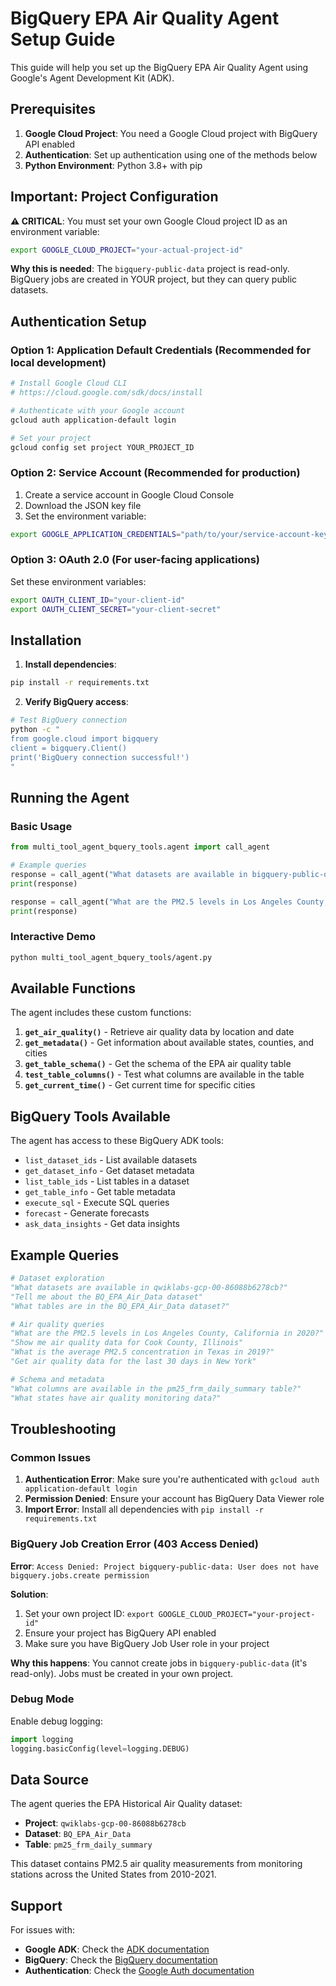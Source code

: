 # BigQuery EPA Air Quality Agent Setup Guide

This guide will help you set up the BigQuery EPA Air Quality Agent using Google's Agent Development Kit (ADK).

## Prerequisites

1. **Google Cloud Project**: You need a Google Cloud project with BigQuery API enabled
2. **Authentication**: Set up authentication using one of the methods below
3. **Python Environment**: Python 3.8+ with pip

## Important: Project Configuration

**⚠️ CRITICAL**: You must set your own Google Cloud project ID as an environment variable:

```bash
export GOOGLE_CLOUD_PROJECT="your-actual-project-id"
```

**Why this is needed**: The `bigquery-public-data` project is read-only. BigQuery jobs are created in YOUR project, but they can query public datasets.

## Authentication Setup

### Option 1: Application Default Credentials (Recommended for local development)

```bash
# Install Google Cloud CLI
# https://cloud.google.com/sdk/docs/install

# Authenticate with your Google account
gcloud auth application-default login

# Set your project
gcloud config set project YOUR_PROJECT_ID
```

### Option 2: Service Account (Recommended for production)

1. Create a service account in Google Cloud Console
2. Download the JSON key file
3. Set the environment variable:

```bash
export GOOGLE_APPLICATION_CREDENTIALS="path/to/your/service-account-key.json"
```

### Option 3: OAuth 2.0 (For user-facing applications)

Set these environment variables:
```bash
export OAUTH_CLIENT_ID="your-client-id"
export OAUTH_CLIENT_SECRET="your-client-secret"
```

## Installation

1. **Install dependencies**:
```bash
pip install -r requirements.txt
```

2. **Verify BigQuery access**:
```bash
# Test BigQuery connection
python -c "
from google.cloud import bigquery
client = bigquery.Client()
print('BigQuery connection successful!')
"
```

## Running the Agent

### Basic Usage

```python
from multi_tool_agent_bquery_tools.agent import call_agent

# Example queries
response = call_agent("What datasets are available in bigquery-public-data?")
print(response)

response = call_agent("What are the PM2.5 levels in Los Angeles County, California in 2020?")
print(response)
```

### Interactive Demo

```bash
python multi_tool_agent_bquery_tools/agent.py
```

## Available Functions

The agent includes these custom functions:

1. **`get_air_quality()`** - Retrieve air quality data by location and date
2. **`get_metadata()`** - Get information about available states, counties, and cities
3. **`get_table_schema()`** - Get the schema of the EPA air quality table
4. **`test_table_columns()`** - Test what columns are available in the table
5. **`get_current_time()`** - Get current time for specific cities

## BigQuery Tools Available

The agent has access to these BigQuery ADK tools:

- `list_dataset_ids` - List available datasets
- `get_dataset_info` - Get dataset metadata
- `list_table_ids` - List tables in a dataset
- `get_table_info` - Get table metadata
- `execute_sql` - Execute SQL queries
- `forecast` - Generate forecasts
- `ask_data_insights` - Get data insights

## Example Queries

```python
# Dataset exploration
"What datasets are available in qwiklabs-gcp-00-86088b6278cb?"
"Tell me about the BQ_EPA_Air_Data dataset"
"What tables are in the BQ_EPA_Air_Data dataset?"

# Air quality queries
"What are the PM2.5 levels in Los Angeles County, California in 2020?"
"Show me air quality data for Cook County, Illinois"
"What is the average PM2.5 concentration in Texas in 2019?"
"Get air quality data for the last 30 days in New York"

# Schema and metadata
"What columns are available in the pm25_frm_daily_summary table?"
"What states have air quality monitoring data?"
```

## Troubleshooting

### Common Issues

1. **Authentication Error**: Make sure you're authenticated with `gcloud auth application-default login`
2. **Permission Denied**: Ensure your account has BigQuery Data Viewer role
3. **Import Error**: Install all dependencies with `pip install -r requirements.txt`

### BigQuery Job Creation Error (403 Access Denied)

**Error**: `Access Denied: Project bigquery-public-data: User does not have bigquery.jobs.create permission`

**Solution**: 
1. Set your own project ID: `export GOOGLE_CLOUD_PROJECT="your-project-id"`
2. Ensure your project has BigQuery API enabled
3. Make sure you have BigQuery Job User role in your project

**Why this happens**: You cannot create jobs in `bigquery-public-data` (it's read-only). Jobs must be created in your own project.

### Debug Mode

Enable debug logging:
```python
import logging
logging.basicConfig(level=logging.DEBUG)
```

## Data Source

The agent queries the EPA Historical Air Quality dataset:
- **Project**: `qwiklabs-gcp-00-86088b6278cb`
- **Dataset**: `BQ_EPA_Air_Data`
- **Table**: `pm25_frm_daily_summary`

This dataset contains PM2.5 air quality measurements from monitoring stations across the United States from 2010-2021.

## Support

For issues with:
- **Google ADK**: Check the [ADK documentation](https://cloud.google.com/blog/products/ai-machine-learning/bigquery-meets-google-adk-and-mcp)
- **BigQuery**: Check the [BigQuery documentation](https://cloud.google.com/bigquery/docs)
- **Authentication**: Check the [Google Auth documentation](https://google-auth.readthedocs.io/)
